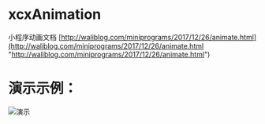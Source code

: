 # xcxAnimation

小程序动画文档 [http://waliblog.com/miniprograms/2017/12/26/animate.html](http://waliblog.com/miniprograms/2017/12/26/animate.html "http://waliblog.com/miniprograms/2017/12/26/animate.html")

# 演示示例：

![演示](http://ozk28a7ln.bkt.clouddn.com/assets/image/xcxAnimation/xcx_animation_05.gif "http://ozk28a7ln.bkt.clouddn.com/assets/image/xcxAnimation/xcx_animation_05.gif")